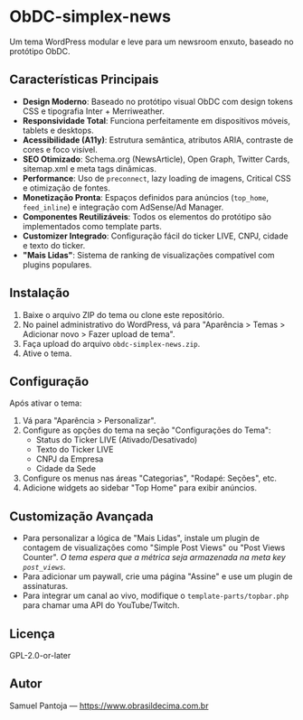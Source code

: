 # ObDC-simplex-news

Um tema WordPress modular e leve para um newsroom enxuto, baseado no protótipo ObDC.

## Características Principais

- **Design Moderno**: Baseado no protótipo visual ObDC com design tokens CSS e tipografia Inter + Merriweather.
- **Responsividade Total**: Funciona perfeitamente em dispositivos móveis, tablets e desktops.
- **Acessibilidade (A11y)**: Estrutura semântica, atributos ARIA, contraste de cores e foco visível.
- **SEO Otimizado**: Schema.org (NewsArticle), Open Graph, Twitter Cards, sitemap.xml e meta tags dinâmicas.
- **Performance**: Uso de `preconnect`, lazy loading de imagens, Critical CSS e otimização de fontes.
- **Monetização Pronta**: Espaços definidos para anúncios (`top_home`, `feed_inline`) e integração com AdSense/Ad Manager.
- **Componentes Reutilizáveis**: Todos os elementos do protótipo são implementados como template parts.
- **Customizer Integrado**: Configuração fácil do ticker LIVE, CNPJ, cidade e texto do ticker.
- **"Mais Lidas"**: Sistema de ranking de visualizações compatível com plugins populares.

## Instalação

1. Baixe o arquivo ZIP do tema ou clone este repositório.
2. No painel administrativo do WordPress, vá para "Aparência > Temas > Adicionar novo > Fazer upload de tema".
3. Faça upload do arquivo `obdc-simplex-news.zip`.
4. Ative o tema.

## Configuração

Após ativar o tema:

1. Vá para "Aparência > Personalizar".
2. Configure as opções do tema na seção "Configurações do Tema":
   - Status do Ticker LIVE (Ativado/Desativado)
   - Texto do Ticker LIVE
   - CNPJ da Empresa
   - Cidade da Sede
3. Configure os menus nas áreas "Categorias", "Rodapé: Seções", etc.
4. Adicione widgets ao sidebar "Top Home" para exibir anúncios.

## Customização Avançada

- Para personalizar a lógica de "Mais Lidas", instale um plugin de contagem de visualizações como "Simple Post Views" ou "Post Views Counter". *O tema espera que a métrica seja armazenada na meta key `post_views`.*
- Para adicionar um paywall, crie uma página "Assine" e use um plugin de assinaturas.
- Para integrar um canal ao vivo, modifique o `template-parts/topbar.php` para chamar uma API do YouTube/Twitch.

## Licença

GPL-2.0-or-later

## Autor

Samuel Pantoja — https://www.obrasildecima.com.br